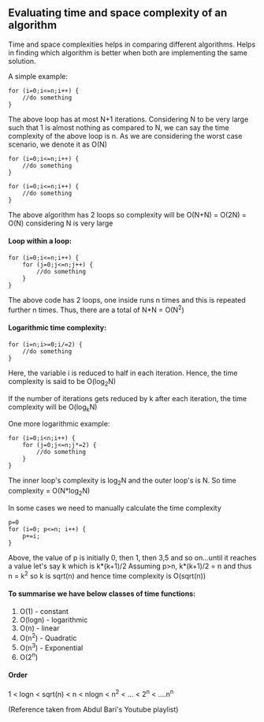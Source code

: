 ## Evaluating time and space complexity of an algorithm

Time and space complexities helps in comparing different algorithms. 
Helps in finding which algorithm is better when both are implementing the same solution.

A simple example:

```
for (i=0;i<=n;i++) {
    //do something
}
```

The above loop has at most N+1 iterations. Considering N to be very large such that 1 is almost nothing as compared to N, we can say the time complexity of the above loop is n. As we are considering the worst case scenario, we denote it as O(N)

```
for (i=0;i<=n;i++) {
    //do something
}

for (i=0;i<=n;i++) {
    //do something
}
```
The above algorithm has 2 loops so complexity will be O(N+N) = O(2N) = O(N) considering N is very large

#### Loop within a loop:

```
for (i=0;i<=n;i++) {
    for (j=0;j<=n;j++) {
        //do something
    }
}
```

The above code has 2 loops, one inside runs n times and this is repeated further n times. Thus, there are a total of N*N = O(N<sup>2</sup>)

#### Logarithmic time complexity:

```
for (i=n;i>=0;i/=2) {
    //do something
}
```

Here, the variable i is reduced to half in each iteration. Hence, the time complexity is said to be O(log<sub>2</sub>N)

If the number of iterations gets reduced by k after each iteration, the time complexity will be O(log<sub>k</sub>N)

One more logarithmic example:

```
for (i=0;i<n;i++) {
    for (j=0;j<=n;j*=2) {
        //do something
    }
}
```
The inner loop's complexity is log<sub>2</sub>N and the outer loop's is N. So time complexity = O(N*log<sub>2</sub>N)

In some cases we need to manually calculate the time complexity

```
p=0
for (i=0; p<=n; i++) {
    p+=i;
}
```

Above, the value of p is initially 0, then 1, then 3,5 and so on...until it reaches a value let's say k which is k*(k+1)/2
Assuming p>n, k*(k+1)/2 = n and thus n = k<sup>2</sup> so k is sqrt(n) and hence time complexity is O(sqrt(n))

#### To summarise we have below classes of time functions:

1. O(1) - constant
2. O(logn) - logarithmic
3. O(n) - linear
4. O(n<sup>2</sup>) - Quadratic
5. O(n<sup>3</sup>) - Exponential
6. O(2<sup>n</sup>)

#### Order

1 < logn < sqrt(n) < n < nlogn < n<sup>2</sup> < ... < 2<sup>n</sup> < ....n<sup>n</sup>

(Reference taken from Abdul Bari's Youtube playlist)